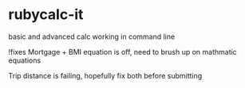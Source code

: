 # rubycalc-it


basic and advanced calc working in command line

!fixes
Mortgage + BMI equation is off, need to brush up on mathmatic equations

Trip distance is failing, hopefully fix both before submitting

 